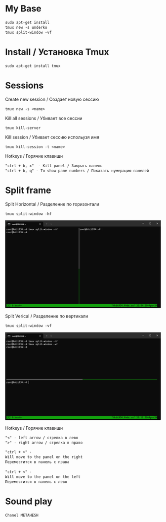 
# My Base
```
sudo apt-get install
tmux new -s underko
tmux split-window -vf
```


# Install / Установка Tmux
```
sudo apt-get install tmux
```
# Sessions
Create new session / Создает новую сессию 
```
tmux new -s <name>
```

Kill all sessions / Убивает все сессии
```
tmux kill-server
```

Kill session / Убивает сессию испольузя имя
```
tmux kill-session -t <name>
```
Hotkeys / Горячие клавиши 
```
"ctrl + b, x"  - Kill panel / Закрыть панель
"ctrl + b, q" - To show pane numbers / Показать нумерацию панелей
```


# Split frame
Split Horizontal / Разделение по горизонтали
```
tmux split-window -hf
```
![enter image description here](https://github.com/Under4groos/Tmux/blob/master/Images/Horizontal_split.png?raw=true)

Split Verical / Разделение по вертикали
```
tmux split-window -vf
```
![enter image description here](https://github.com/Under4groos/Tmux/blob/master/Images/WindowsTerminal_9JRlAKUiey.png?raw=true)

Hotkeys / Горячие клавиши 
```
"<" - left arrow / стрелка в лево 
">" - right arrow / стрелка в право 
```
```
"ctrl + >" - 
Will move to the panel on the right
Переместится в панель с права 

"ctrl + <" - 
Will move to the panel on the left
Переместится в панель с лево
```

# Sound play
```
Chanel METAHESH
```